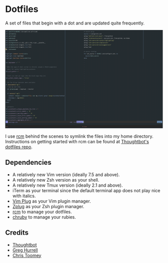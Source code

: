 # Dotfiles #

A set of files that begin with a dot and are updated quite frequently.

![Vim inside Tmux inside iTerm](looks.png)

I use [rcm](https://github.com/thoughtbot/rcm) behind the scenes to symlink the
files into my home directory. Instructions on getting started with rcm can be
found at [Thoughtbot's dotfiles repo](https://github.com/thoughtbot/dotfiles).

## Dependencies ##

* A relatively new Vim version (ideally 7.5 and above).
* A relatively new Zsh version as your shell.
* A relatively new Tmux version (ideally 2.1 and above).
* iTerm as your terminal since the default terminal app does not play nice with
  italics.
* [Vim Plug](https://github.com/junegunn/vim-plug/) as your Vim plugin manager.
* [Zplug](https://github.com/zplug/zplug) as your Zsh plugin manager.
* [rcm](https://github.com/thoughtbot/rcm) to manage your dotfiles.
* [chruby](https://github.com/postmodern/chruby) to manage your rubies.


## Credits ##

* [Thoughtbot](https://github.com/thoughtbot/dotfiles)
* [Greg Hurrell](https://github.com/wincent/wincent)
* [Chris Toomey](https://github.com/christoomey/dotfiles)
